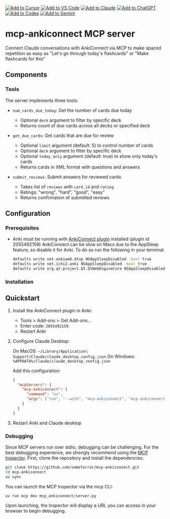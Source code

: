 [![Add to Cursor](https://fastmcp.me/badges/cursor_dark.svg)](https://fastmcp.me/MCP/Details/913/ankiconnect)
[![Add to VS Code](https://fastmcp.me/badges/vscode_dark.svg)](https://fastmcp.me/MCP/Details/913/ankiconnect)
[![Add to Claude](https://fastmcp.me/badges/claude_dark.svg)](https://fastmcp.me/MCP/Details/913/ankiconnect)
[![Add to ChatGPT](https://fastmcp.me/badges/chatgpt_dark.svg)](https://fastmcp.me/MCP/Details/913/ankiconnect)
[![Add to Codex](https://fastmcp.me/badges/codex_dark.svg)](https://fastmcp.me/MCP/Details/913/ankiconnect)
[![Add to Gemini](https://fastmcp.me/badges/gemini_dark.svg)](https://fastmcp.me/MCP/Details/913/ankiconnect)

# mcp-ankiconnect MCP server

Connect Claude conversations with AnkiConnect via MCP to make spaced repetition as easy as "Let's go through today's flashcards" or "Make flashcards for this"

## Components

### Tools

The server implements three tools:

- `num_cards_due_today`: Get the number of cards due today
  - Optional `deck` argument to filter by specific deck
  - Returns count of due cards across all decks or specified deck

- `get_due_cards`: Get cards that are due for review
  - Optional `limit` argument (default: 5) to control number of cards
  - Optional `deck` argument to filter by specific deck
  - Optional `today_only` argument (default: true) to show only today's cards
  - Returns cards in XML format with questions and answers

- `submit_reviews`: Submit answers for reviewed cards
  - Takes list of `reviews` with `card_id` and `rating`
  - Ratings: "wrong", "hard", "good", "easy"
  - Returns confirmation of submitted reviews

## Configuration

### Prerequisites

- Anki must be running with [AnkiConnect plugin](https://ankiweb.net/shared/info/2055492159) installed (plugin id 2055492159)
  AnkiConnect can be slow on Macs due to the AppSleep feature, so disable it for Anki. To do so run the following in your terminal.
  ```bash
  defaults write net.ankiweb.dtop NSAppSleepDisabled -bool true
  defaults write net.ichi2.anki NSAppSleepDisabled -bool true
  defaults write org.qt-project.Qt.QtWebEngineCore NSAppSleepDisabled -bool true
  ```

### Installation

## Quickstart

1. Install the AnkiConnect plugin in Anki:
   - Tools > Add-ons > Get Add-ons...
   - Enter code: `2055492159`
   - Restart Anki

2. Configure Claude Desktop:

   On MacOS: `~/Library/Application\ Support/Claude/claude_desktop_config.json`
   On Windows: `%APPDATA%/Claude/claude_desktop_config.json`

   Add this configuration:
   ```json
   {
     "mcpServers": {
       "mcp-ankiconnect": {
         "command": "uv",
         "args": ["run", "--with", "mcp-ankiconnect", "mcp-ankiconnect"]
       }
     }
   }
   ```

3. Restart Anki and Claude desktop

### Debugging

Since MCP servers run over stdio, debugging can be challenging. For the best debugging
experience, we strongly recommend using the [MCP Inspector](https://github.com/modelcontextprotocol/inspector).
First, clone the repository and install the dependencies:

```bash
git clone https://github.com/samefarrar/mcp-ankiconnect.git
cd mcp-ankiconnect
uv sync
```
You can launch the MCP Inspector via the mcp CLI:

```bash
uv run mcp dev mcp_ankiconnect/server.py
```

Upon launching, the Inspector will display a URL you can access in your browser to begin debugging.
